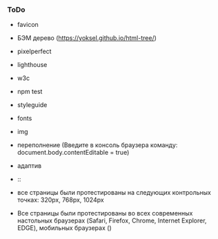 ### ToDo

- favicon

- БЭМ дерево (https://yoksel.github.io/html-tree/)
- pixelperfect 
- lighthouse
- w3c
- npm test
- styleguide
- fonts
- img
- переполнение (Введите в консоль браузера команду: document.body.contentEditable = true)
- адаптив
- ::
- все страницы были протестированы на следующих контрольных точках: 320px, 768px, 1024px
- Все страницы были протестированы во всех современных настольных браузерах (Safari, Firefox, Chrome, Internet Explorer, EDGE), 
мобильных браузерах ()

